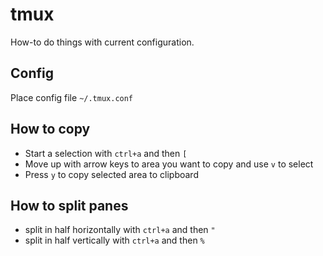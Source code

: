# tmux

How-to do things with current configuration.

## Config

Place config file `~/.tmux.conf`

## How to copy

- Start a selection with `ctrl+a` and then `[`
- Move up with arrow keys to area you want to copy and use `v` to select
- Press `y` to copy selected area to clipboard

## How to split panes 

- split in half horizontally with `ctrl+a` and then `"`
- split in half vertically with `ctrl+a` and then `%`
